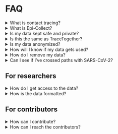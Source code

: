 # FAQ

<details>
<summary>What is contact tracing?</summary>
<br/>
Contact tracing is a way to understand how an infection spreads throughout a population. That information can be used to predict future infections and notify those who may be affected.
</details>

<details>
<summary>What is Epi-Collect?</summary>
<br/>
Epi-Collect is an online tool that converts your Google location data into a format usable by researchers who use contact tracing.

Epi-Collect is a project made possible by Google’s compliance with the European Union’s General Data Protection Regulation. Their implementation of some of the GDPR’s requirements is called Google Takeout.

Epi-Collect is an MIT licensed open source project, meaning anyone can copy or contribute to its source code without our permission.
</details>

<details>
<summary>Is my data kept safe and private?</summary>
<br/>
Yes, and we empathize with your concern. The biggest problem with recent contact tracing solutions is that they may be a gateway to surveillance capitalism in the name of public safety. There is a shrinking window of opportunity available today to set a precedent for privacy-respecting contact tracing. As an open source project with all documentation in the open, Epi-Collect is in a unique position to do that. Check out our Privacy living document to see how we think about this and how we hope others will too.
</details>

<details>
<summary>Is this the same as TraceTogether?</summary>
<br/>
TraceTogether is a different project by the government of Singapore.

As of this writing, they have announced plans to open source their code, but have not done so yet.

We admire the incredibly quick work they’ve done to implement contact tracing in their country. However, we would like to make our data ingestion and usage processes completely transparent and community governed.
</details>

<details>
<summary>Is my data anonymized?</summary>
<br/>
Yes.

We’ve designed our database such that there is no possible way to associate location data with your identity. If you’re an engineer, you can see our very simple database schema here.
During data ingestion, we ask users to review every data point and delete those that they believe are personally identifiable. We also give hints about what data points may be personally identifiable.
We do not make the dataset available to a researcher unless they pass certain verification requirements.

Please see our Privacy living document for more details.
</details>

<details>
<summary>How will I know if my data gets used?</summary>
<br/>
Sign up to the mailing list. Note - subscriptions to this mailing list are completely independent of submitted data. There is no way we can associate submitted data with your email address.

Before your data is handed off to a researcher, we send an email to the mailing list introducing the researcher and what their goals with the data are. By this point, all location data is anonymized. Still, we provide a 24 hour window for tracers to log in and remove their data before it is handed off to the researcher.

Once the data is given to the researcher, we check in with the researcher and share their updates with the community.
</details>

<details>
<summary>How do I remove my data?</summary>
<br/>
You can remove your data at any time, but you *must* have your Trace Password. Your Trace Password is a secure password we generate that is provided to you after you confirm your data submission. If you chose to have it emailed to you, search for “Trace Password” in your email.

Once you find your Trace Password, you can enter it here.
</details>

<details>
<summary>Can I see if I’ve crossed paths with SARS-CoV-2?</summary>
<br/>
Not yet, but it is on our roadmap.
</details>

## For researchers

<details>
<summary>How do I get access to the data?</summary>
<br/>
Please see our document for researchers here.
</details>

<details>
<summary>How is the data formatted?</summary>
<br/>
We are not quite sure what the best format is for the dataset yet, but you can find our schema here.

Draft of data design document
</details>

## For contributors
<details>
<summary>How can I contribute?</summary>
<br/>
Our roadmap lists ways that individual contributors can get involved.
</details>

<details>
<summary>How can I reach the contributors?</summary>
<br/>
Join the Slack workspace, or email nessup@gmail.com.
</details>
